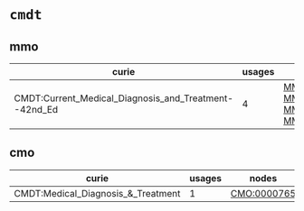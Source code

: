# `cmdt`

## mmo

| curie                                                 |   usages | nodes                                                                                                                                                                                                                                      |
|-------------------------------------------------------|----------|--------------------------------------------------------------------------------------------------------------------------------------------------------------------------------------------------------------------------------------------|
| CMDT:Current_Medical_Diagnosis_and_Treatment--42nd_Ed |        4 | [MMO:0000132](http://purl.obolibrary.org/obo/MMO_0000132), [MMO:0000133](http://purl.obolibrary.org/obo/MMO_0000133), [MMO:0000134](http://purl.obolibrary.org/obo/MMO_0000134), [MMO:0000135](http://purl.obolibrary.org/obo/MMO_0000135) |

## cmo

| curie                              |   usages | nodes                                                     |
|------------------------------------|----------|-----------------------------------------------------------|
| CMDT:Medical_Diagnosis_&_Treatment |        1 | [CMO:0000765](http://purl.obolibrary.org/obo/CMO_0000765) |

